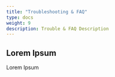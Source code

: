 ```yaml
---
title: "Troubleshooting & FAQ"
type: docs
weight: 9
description: Trouble & FAQ Description
---
```


## Lorem Ipsum

Lorem Ipsum
